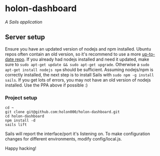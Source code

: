 # holon-dashboard
*A Sails application*

## Server setup
Ensure you have an updated version of nodejs and npm installed. Ubuntu repos often contain an old version, so it's recommend to use a more [up-to-date repo](https://launchpad.net/~chris-lea/+archive/node.js/).
If you already had nodejs installed and need it updated, make sure to `sudo apt-get update && sudo apt-get upgrade`. Otherwise a `sudo apt-get install nodejs npm` should be sufficient.
Assuming nodejs/npm is correctly installed, the next step is to install Sails with `sudo npm -g install sails`. If you get lots of errors, you may not have an old version of nodejs installed. Use the PPA above if possible :)

### Project setup
```
cd ~
git clone git@github.com:holon000/holon-dashboard.git
cd holon-dashboard
npm install -d
sails lift
```

Sails will report the interface/port it's listening on. To make configuration changes for different environments, modify config/local.js.

Happy hacking!
